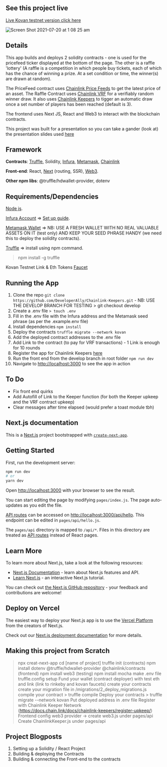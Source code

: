 ## See this project live

[Live Kovan testnet version click here](https://chainlink-keepers.vercel.app/)

![Screen Shot 2021-07-20 at 1 08 25 am](https://user-images.githubusercontent.com/12529822/126182827-65c9d801-e597-450b-afbc-c3783ff99064.png)

## Details
This app builds and deploys 2 solidity contracts - one is used for the pricefeed ticker displayed at the bottom of the page. The other is a raffle 'lottery' (A raffle is a competition in which people buy tickets, each of which has the chance of winning a prize. At a set condition or time, the winner(s) are drawn at random).

The PriceFeed contract uses [Chainlink Price Feeds](https://docs.chain.link/docs/using-chainlink-reference-contracts/) to get the latest price of an asset.
The Raffle Contract uses [Chainlink VRF](https://docs.chain.link/docs/chainlink-vrf/) for a verifiably random winner draw. It also uses [Chainlink Keepers](https://docs.chain.link/docs/chainlink-keepers/introduction/) to tigger an automatic draw once a set number of players has been reached (default is 3).

The frontend uses Next JS, React and Web3 to interact with the blockchain contracts.

This project was built for a presentation so you can take a gander (look at) the presentation slides used [here](https://docs.google.com/presentation/d/1lNE8R9CvSRomTGYS6cXjlLKhQviQxbrCVwVcDzQCxqc/edit?usp=sharing)

## **Framework**

**Contracts**: [Truffle](https://www.trufflesuite.com/truffle), Solidity, [Infura](https://infura.io/), [Metamask](https://docs.metamask.io/guide/), [Chainlink](https://docs.chain.link/docs)

**Front-end**: React, [Next](https://nextjs.org/) (routing, SSR), [Web3](https://web3js.readthedocs.io/en/v1.3.4/).

**Other npm libs**: @truffle/hdwallet-provider, dotenv

## **Requirements/Dependencies**
[Node js](https://nodejs.org/en/). 

[Infura Account](https://infura.io/register) => [Set up guide](https://blog.infura.io/getting-started-with-infura-28e41844cc89/). 

[Metamask Wallet](https://metamask.io/) => NB: USE A FRESH WALLET WITH NO REAL VALUABLE ASSETS ON IT (test only) AND KEEP YOUR SEED PHRASE HANDY (we need this to deploy the solidity contracts). 

[Truffle](https://www.trufflesuite.com/truffle) => install using npm command. 

> npm install -g truffle

Kovan Testnet Link & Eth Tokens 
[Faucet](https://linkfaucet.protofire.io/kovan)

## **Running the App**

1. Clone the repo `git clone https://github.com/DeveloperAlly/Chainlink-Keepers.git` - NB: USE THE DEVELOP BRANCH FOR TESTING > git checkout develop
2. Create a .env file `> touch .env`
3. Fill in the .env file with the Infura address and the Metamask seed phrase (as per the .example.env file)
4. Install dependencies `npm install`
5. Deploy the contracts `truffle migrate --network kovan`
7. Add the deployed contract addresses to the .env file
8. Add Link to the contract (to pay for VRF transactions) - 1 Link is enough for 10 rounds
9. Register the app for Chainlink Keepers [here](https://keeper.chain.link)
11. Run the front end from the develop branch in root folder `npm run dev`
12. Navigate to [http://localhost:3000](http://localhost:3000/) to see the app in action


## **To Do**

- Fix front end quirks
- Add Autofill of Link to the Keeper function (for both the Keeper upkeep and the VRF contract upkeep)
- Clear messages after time elapsed (would prefer a toast module tbh)



## Next.js documentation 

This is a [Next.js](https://nextjs.org/) project bootstrapped with [`create-next-app`](https://github.com/vercel/next.js/tree/canary/packages/create-next-app).

## Getting Started

First, run the development server:

```bash
npm run dev
# or
yarn dev
```

Open [http://localhost:3000](http://localhost:3000) with your browser to see the result.

You can start editing the page by modifying `pages/index.js`. The page auto-updates as you edit the file.

[API routes](https://nextjs.org/docs/api-routes/introduction) can be accessed on [http://localhost:3000/api/hello](http://localhost:3000/api/hello). This endpoint can be edited in `pages/api/hello.js`.

The `pages/api` directory is mapped to `/api/*`. Files in this directory are treated as [API routes](https://nextjs.org/docs/api-routes/introduction) instead of React pages.

## Learn More

To learn more about Next.js, take a look at the following resources:

- [Next.js Documentation](https://nextjs.org/docs) - learn about Next.js features and API.
- [Learn Next.js](https://nextjs.org/learn) - an interactive Next.js tutorial.

You can check out [the Next.js GitHub repository](https://github.com/vercel/next.js/) - your feedback and contributions are welcome!

## Deploy on Vercel

The easiest way to deploy your Next.js app is to use the [Vercel Platform](https://vercel.com/new?utm_medium=default-template&filter=next.js&utm_source=create-next-app&utm_campaign=create-next-app-readme) from the creators of Next.js.

Check out our [Next.js deployment documentation](https://nextjs.org/docs/deployment) for more details.


## Making this project from Scratch

> npx creat-next-app
> cd [name of project]
> truffle init
> (contracts) npm install dotenv @truffle/hdwallet-provider @chainlink/contracts
> (frontend) npm install web3
> (testing) npm install mocha
> make .env file
> truffle.config setup
> Fund your wallet (contract deployer) with test eth and link (link to rinkeby and kovan faucets)
> create your contracts
> create your migration file in /migrations/2_deploy_migrations.js
> compile your contract > truffle compile
> Deploy your contracts > truffle migrate --network kovan
> Put deployed address in .env file
> Register with Chainlink Keeper Network (https://docs.chain.link/docs/chainlink-keepers/register-upkeep/)
> Frontend config web3 provider -> create web3.js under pages/api
> Create ChainlinkKeeper.js under pages/api

## Project Blogposts

1. Setting up a Solidity / React Project
2. Building & deploying the Contracts
3. Building & connecting the Front-end to the contracts
